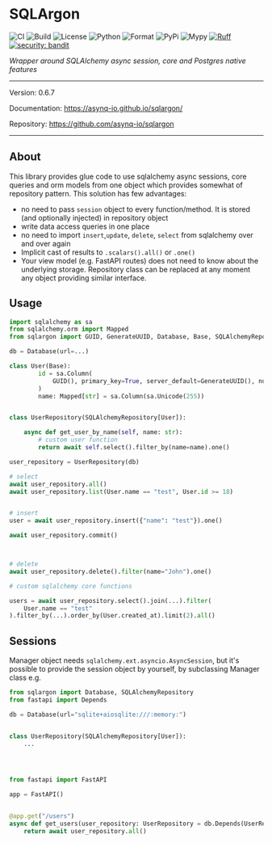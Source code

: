 # SQLArgon

![CI](https://github.com/asynq-io/sqlargon/workflows/CI/badge.svg)
![Build](https://github.com/asynq-io/sqlargon/workflows/Publish/badge.svg)
![License](https://img.shields.io/github/license/asynq-io/sqlargon)
![Python](https://img.shields.io/pypi/pyversions/sqlargon)
![Format](https://img.shields.io/pypi/format/sqlargon)
![PyPi](https://img.shields.io/pypi/v/sqlargon)
![Mypy](https://img.shields.io/badge/mypy-checked-blue)
[![Ruff](https://img.shields.io/endpoint?url=https://raw.githubusercontent.com/charliermarsh/ruff/main/assets/badge/v1.json)](https://github.com/charliermarsh/ruff)
[![security: bandit](https://img.shields.io/badge/security-bandit-yellow.svg)](https://github.com/PyCQA/bandit)


*Wrapper around SQLAlchemy async session, core and Postgres native features*

---
Version: 0.6.7

Documentation: https://asynq-io.github.io/sqlargon/

Repository: https://github.com/asynq-io/sqlargon

---

## About

This library provides glue code to use sqlalchemy async sessions, core queries and orm models
from one object which provides somewhat of repository pattern. This solution has few advantages:

- no need to pass `session` object to every function/method. It is stored (and optionally injected) in repository object
- write data access queries in one place
- no need to import `insert`,`update`, `delete`, `select` from sqlalchemy over and over again
- Implicit cast of results to `.scalars().all()` or `.one()`
- Your view model (e.g. FastAPI routes) does not need to know about the underlying storage. Repository class can be replaced at any moment any object providing similar interface.

## Usage

```python
import sqlalchemy as sa
from sqlalchemy.orm import Mapped
from sqlargon import GUID, GenerateUUID, Database, Base, SQLAlchemyRepository

db = Database(url=...)

class User(Base):
        id = sa.Column(
            GUID(), primary_key=True, server_default=GenerateUUID(), nullable=False
        )
        name: Mapped[str] = sa.Column(sa.Unicode(255))


class UserRepository(SQLAlchemyRepository[User]):

    async def get_user_by_name(self, name: str):
        # custom user function
        return await self.select().filter_by(name=name).one()

user_repository = UserRepository(db)

# select
await user_repository.all()
await user_repository.list(User.name == "test", User.id >= 18)


# insert
user = await user_repository.insert({"name": "test"}).one()

await user_repository.commit()



# delete
await user_repository.delete().filter(name="John").one()

# custom sqlalchemy core functions

users = await user_repository.select().join(...).filter(
    User.name == "test"
).filter_by(...).order_by(User.created_at).limit(2).all()

```

## Sessions

Manager object needs `sqlalchemy.ext.asyncio.AsyncSession`, but it's possible
to provide the session object by yourself, by subclassing Manager class e.g.

```python
from sqlargon import Database, SQLAlchemyRepository
from fastapi import Depends

db = Database(url="sqlite+aiosqlite:///:memory:")


class UserRepository(SQLAlchemyRepository[User]):
    ...



    
from fastapi import FastAPI

app = FastAPI()


@app.get("/users")
async def get_users(user_repository: UserRepository = db.Depends(UserRepository)):
    return await user_repository.all()

```
